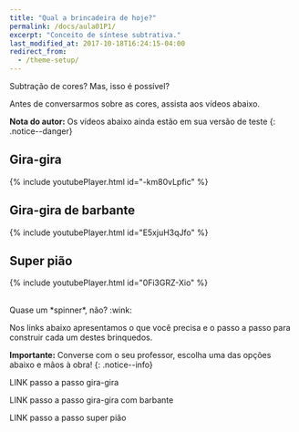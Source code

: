 ```yaml
---
title: "Qual a brincadeira de hoje?"
permalink: /docs/aula01P1/
excerpt: "Conceito de síntese subtrativa."
last_modified_at: 2017-10-18T16:24:15-04:00
redirect_from:
  - /theme-setup/
---
```


Subtração de cores? Mas, isso é possível?

Antes de conversarmos sobre as cores, assista aos vídeos abaixo. 

**Nota do autor:** Os vídeos abaixo ainda estão em sua versão de teste
{: .notice--danger}

## Gira-gira
{% include youtubePlayer.html id="-km80vLpfic" %}

## Gira-gira de barbante
{% include youtubePlayer.html id="E5xjuH3qJfo" %}

## Super pião
{% include youtubePlayer.html id="0Fi3GRZ-Xio" %} 
  
<br>
Quase um *spinner*, não? :wink:

Nos links abaixo apresentamos o que você precisa e o passo a passo para construir cada um destes brinquedos.

**Importante:** Converse com o seu professor, escolha uma das opções abaixo e mãos à obra!
{: .notice--info}

LINK passo a passo gira-gira

LINK passo a passo gira-gira com barbante

LINK passo a passo super pião